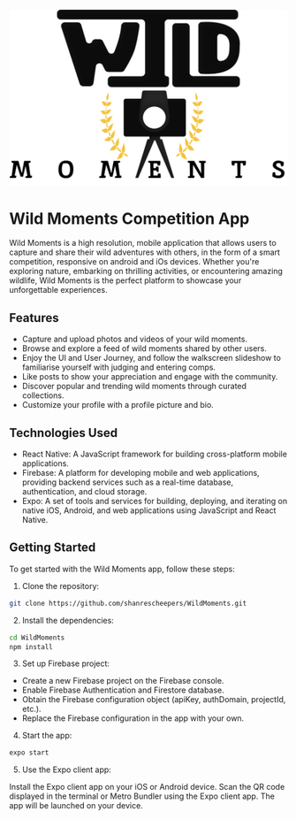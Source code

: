 
![Logo](https://raw.githubusercontent.com/shanrescheepers/WildMoments/1fee83152fc4417b3587ecf9f2c792181c78e743/WildMoments/assets/log.png)


# Wild Moments Competition App

Wild Moments is a high resolution, mobile application that allows users to capture and share their wild adventures with others, in the form of a smart competition, responsive on android and iOs devices. Whether you're exploring nature, embarking on thrilling activities, or encountering amazing wildlife, Wild Moments is the perfect platform to showcase your unforgettable experiences.

## Features

- Capture and upload photos and videos of your wild moments.
- Browse and explore a feed of wild moments shared by other users.
- Enjoy the UI and User Journey, and follow the walkscreen slideshow to familiarise yourself with judging and entering comps.
- Like posts to show your appreciation and engage with the community.
- Discover popular and trending wild moments through curated collections.
- Customize your profile with a profile picture and bio.

## Technologies Used

- React Native: A JavaScript framework for building cross-platform mobile applications.
- Firebase: A platform for developing mobile and web applications, providing backend services such as a real-time database, authentication, and cloud storage.
- Expo: A set of tools and services for building, deploying, and iterating on native iOS, Android, and web applications using JavaScript and React Native.

## Getting Started

To get started with the Wild Moments app, follow these steps:

1. Clone the repository:

```bash
git clone https://github.com/shanrescheepers/WildMoments.git

```
2. Install the dependencies:

```bash
cd WildMoments
npm install
```

3. Set up Firebase project:
* Create a new Firebase project on the Firebase console.
* Enable Firebase Authentication and Firestore database.
* Obtain the Firebase configuration object (apiKey, authDomain, projectId, etc.).
* Replace the Firebase configuration in the app with your own.

4. Start the app:
```bash
expo start
```

5. Use the Expo client app:

Install the Expo client app on your iOS or Android device.
Scan the QR code displayed in the terminal or Metro Bundler using the Expo client app.
The app will be launched on your device.

